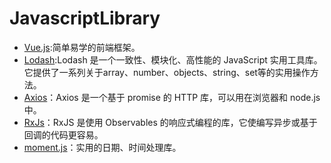 # JavascriptLibrary 

* [Vue.js](https://cn.vuejs.org/):简单易学的前端框架。
* [Lodash](https://www.lodashjs.com/):Lodash 是一个一致性、模块化、高性能的 JavaScript 实用工具库。它提供了一系列关于array、number、objects、string、set等的实用操作方法。
* [Axios](http://www.axios-js.com/)：Axios 是一个基于 promise 的 HTTP 库，可以用在浏览器和 node.js 中。
* [RxJs](https://cn.rx.js.org/)：RxJS 是使用 Observables 的响应式编程的库，它使编写异步或基于回调的代码更容易。
* [moment.js](http://momentjs.cn/)：实用的日期、时间处理库。
